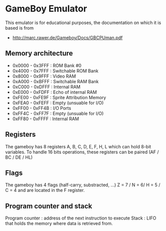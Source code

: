 # GameBoy Emulator

This emulator is for educational purposes, the documentation on which it is based is from

* http://marc.rawer.de/Gameboy/Docs/GBCPUman.pdf

## Memory architecture

* 0x0000 - 0x3FFF : ROM Bank #0
* 0x4000 - 0x7FFF : Switchable ROM Bank
* 0x8000 - 0x9FFF : Video RAM
* 0xA000 - 0xBFFF : Switchable RAM Bank
* 0xC000 - 0xDFFF : Internal RAM
* 0xE000 - 0xFDFF : Echo of internal RAM
* 0xFE00 - 0xFE9F : Sprite Attribution Memory
* 0xFEA0 - 0xFEFF : Empty (unsuable for I/O)
* 0xFF00 - 0xFF4B : I/O Ports
* 0xFF4C - 0xFF7F : Empty (unsuable for I/O)
* 0xFF80 - 0xFFFF : Internal RAM

## Registers

The gameboy has 8 registers A, B, C, D, E, F, H, L which can hold 8-bit variables.
To handle 16 bits operations, these registers can be paired (AF / BC / DE / HL)

## Flags

The gameboy has 4 flags (half-carry, substracted, ...) Z = 7 / N = 6/ H = 5 / C = 4 and are located in the F register.

## Program counter and stack

Program counter : address of the next instruction to execute
Stack : LIFO that holds the memory where data is retrieved from.
